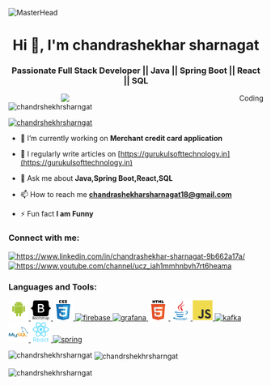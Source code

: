 <link rel="stylesheet" href="https://cdnjs.cloudflare.com/ajax/libs/animate.css/4.1.1/animate.min.css" />

<animated-image data-catalyst=""><a href="http://gurukulsofttechnology.liveblog365.com/" rel="nofollow" data-target="animated-image.originalLink"><img src="https://camo.githubusercontent.com/4fa9a5bdefafee7e59ad2086429306dfc0c902d0db4d2d1fdfb534b1767d9f62/68747470733a2f2f646576656c6f706572732e67697068792e636f6d2f6272616e63682f6d61737465722f7374617469632f6170692d35313264333663303936363236383237313731303861333862626235633537642e676966" alt="MasterHead" data-canonical-src="https://developers.giphy.com/branch/master/static/api-512d36c09662682717108a38bbb5c57d.gif" style="max-width: 100%; display: inline-block;" data-target="animated-image.originalImage"></a>

<h1 align="center" class="animated fadeIn">Hi 👋, I'm chandrashekhar sharnagat</h1>
<!-- Add animation classes to other elements as desired -->
<h3 align="center">Passionate Full Stack Developer || Java || Spring Boot || React || SQL</h3>
<p align="right" class="animated fadeInRight">
<img align="right" alt="Coding" width="400" src="https://cdn.dribbble.com/users/1162077/screenshots/3848914/programmer.gif"/>
</p>
<p align="left"> <img src="https://komarev.com/ghpvc/?username=chandrshekhrsharngat&label=Profile%20views&color=0e75b6&style=flat" alt="chandrshekhrsharngat" /> </p>

<p align="left"> <a href="https://github.com/ryo-ma/github-profile-trophy"><img src="https://github-profile-trophy.vercel.app/?username=chandrshekhrsharngat" alt="chandrshekhrsharngat" /></a> </p>

- 🔭 I’m currently working on **Merchant credit card application**

- 📝 I regularly write articles on [https://gurukulsofttechnology.in](https://gurukulsofttechnology.in)

- 💬 Ask me about **Java,Spring Boot,React,SQL**

- 📫 How to reach me **chandrashekharsharnagat18@gmail.com**

- ⚡ Fun fact **I am Funny**

<h3 align="left">Connect with me:</h3>
<p align="left">
<a href="https://linkedin.com/in/https://www.linkedin.com/in/chandrashekhar-sharnagat-9b662a17a/" target="blank"><img align="center" src="https://raw.githubusercontent.com/rahuldkjain/github-profile-readme-generator/master/src/images/icons/Social/linked-in-alt.svg" alt="https://www.linkedin.com/in/chandrashekhar-sharnagat-9b662a17a/" height="30" width="40" /></a>
<a href="https://www.youtube.com/c/https://www.youtube.com/channel/ucz_iah1mmhnbvh7rt6heama" target="blank"><img align="center" src="https://raw.githubusercontent.com/rahuldkjain/github-profile-readme-generator/master/src/images/icons/Social/youtube.svg" alt="https://www.youtube.com/channel/ucz_iah1mmhnbvh7rt6heama" height="30" width="40" /></a>
</p>

<h3 align="left">Languages and Tools:</h3>
<p align="left"> <a href="https://developer.android.com" target="_blank" rel="noreferrer"> <img src="https://raw.githubusercontent.com/devicons/devicon/master/icons/android/android-original-wordmark.svg" alt="android" width="40" height="40"/> </a> <a href="https://getbootstrap.com" target="_blank" rel="noreferrer"> <img src="https://raw.githubusercontent.com/devicons/devicon/master/icons/bootstrap/bootstrap-plain-wordmark.svg" alt="bootstrap" width="40" height="40"/> </a> <a href="https://www.w3schools.com/css/" target="_blank" rel="noreferrer"> <img src="https://raw.githubusercontent.com/devicons/devicon/master/icons/css3/css3-original-wordmark.svg" alt="css3" width="40" height="40"/> </a> <a href="https://firebase.google.com/" target="_blank" rel="noreferrer"> <img src="https://www.vectorlogo.zone/logos/firebase/firebase-icon.svg" alt="firebase" width="40" height="40"/> </a> <a href="https://grafana.com" target="_blank" rel="noreferrer"> <img src="https://www.vectorlogo.zone/logos/grafana/grafana-icon.svg" alt="grafana" width="40" height="40"/> </a> <a href="https://www.w3.org/html/" target="_blank" rel="noreferrer"> <img src="https://raw.githubusercontent.com/devicons/devicon/master/icons/html5/html5-original-wordmark.svg" alt="html5" width="40" height="40"/> </a> <a href="https://www.java.com" target="_blank" rel="noreferrer"> <img src="https://raw.githubusercontent.com/devicons/devicon/master/icons/java/java-original.svg" alt="java" width="40" height="40"/> </a> <a href="https://developer.mozilla.org/en-US/docs/Web/JavaScript" target="_blank" rel="noreferrer"> <img src="https://raw.githubusercontent.com/devicons/devicon/master/icons/javascript/javascript-original.svg" alt="javascript" width="40" height="40"/> </a> <a href="https://kafka.apache.org/" target="_blank" rel="noreferrer"> <img src="https://www.vectorlogo.zone/logos/apache_kafka/apache_kafka-icon.svg" alt="kafka" width="40" height="40"/> </a> <a href="https://www.mysql.com/" target="_blank" rel="noreferrer"> <img src="https://raw.githubusercontent.com/devicons/devicon/master/icons/mysql/mysql-original-wordmark.svg" alt="mysql" width="40" height="40"/> </a> <a href="https://reactjs.org/" target="_blank" rel="noreferrer"> <img src="https://raw.githubusercontent.com/devicons/devicon/master/icons/react/react-original-wordmark.svg" alt="react" width="40" height="40"/> </a> <a href="https://spring.io/" target="_blank" rel="noreferrer"> <img src="https://www.vectorlogo.zone/logos/springio/springio-icon.svg" alt="spring" width="40" height="40"/> </a> </p>

<p><img align="left" src="https://github-readme-stats.vercel.app/api/top-langs?username=chandrshekhrsharngat&show_icons=true&locale=en&layout=compact" alt="chandrshekhrsharngat" /></p>

<p>&nbsp;<img align="center" src="https://github-readme-stats.vercel.app/api?username=chandrshekhrsharngat&show_icons=true&locale=en" alt="chandrshekhrsharngat" /></p>

<p><img align="center" src="https://github-readme-streak-stats.herokuapp.com/?user=chandrshekhrsharngat&" alt="chandrshekhrsharngat" /></p>
  

